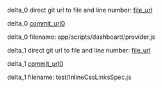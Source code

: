 delta_0 direct git url to file and line number: [file_url](https://www.github.com/angular-dashboard-framework/angular-dashboard-framework/commit/c8bf3b213e7f2bfc1621ea1f83332bef1699e792/#diff-7ef86f428dd2382b261bd47d8f0fc8d422c0a55234bd138f52e172a7ff99e7a2L7)

delta_0 [commit_url0](https://www.github.com/angular-dashboard-framework/angular-dashboard-framework/commit/c8bf3b213e7f2bfc1621ea1f83332bef1699e792)

delta_0 filename: app/scripts/dashboard/provider.js



delta_1 direct git url to file and line number: [file_url](https://www.github.com/cburgmer/inlineresources/commit/3799c88705c08f019f19b523a6d8e4572adea9fb/#diff-7b13faf61aaa91de5f7b929af83b5f47794bd2e87dbbf0dd8c2aee0ec22a2ff2L51)

delta_1 [commit_url0](https://www.github.com/cburgmer/inlineresources/commit/3799c88705c08f019f19b523a6d8e4572adea9fb)

delta_1 filename: test/InlineCssLinksSpec.js



